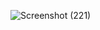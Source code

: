 
![Screenshot (221)](https://github.com/SnehBhatt-0804/PasswordGenerator-React/assets/138973763/332500f6-10df-479f-b0d4-f5725004bf8b)
